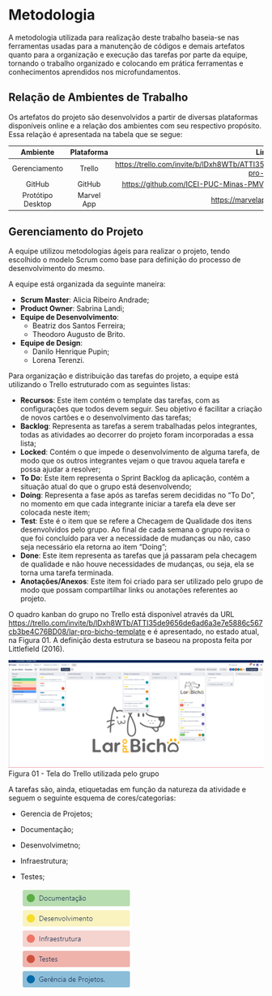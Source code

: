 # Metodologia

A metodologia utilizada para realização deste trabalho baseia-se nas ferramentas usadas para a manutenção de códigos e demais artefatos quanto para a organização e execução das tarefas por parte da equipe, tornando o trabalho organizado e colocando em prática ferramentas e conhecimentos aprendidos nos microfundamentos.

## Relação de Ambientes de Trabalho

Os artefatos do projeto são desenvolvidos a partir de diversas plataformas disponíveis online e a relação dos ambientes com seu respectivo propósito. Essa relação é apresentada na tabela que se segue:

|     Ambiente      | Plataforma |                                              Link de Acesso                                              |
| :---------------: | :--------: | :------------------------------------------------------------------------------------------------------: |
|   Gerenciamento   |   Trello   | https://trello.com/invite/b/lDxh8WTb/ATTI35de9656de6ad6a3e7e5886c567cb3be4C76BD08/lar-pro-bicho-template |
|      GitHub       |   GitHub   |           https://github.com/ICEI-PUC-Minas-PMV-SInt/pmv-sint-2023-2-e2-proj-front-t1-group3>            |
| Protótipo Desktop | Marvel App |                                 https://marvelapp.com/prototype/f0d97bg                                  |

## Gerenciamento do Projeto

A equipe utilizou metodologias ágeis para realizar o projeto, tendo escolhido o modelo Scrum como base para definição do processo de desenvolvimento do mesmo.

A equipe está organizada da seguinte maneira:

-  **Scrum Master**: Alicia Ribeiro Andrade;
-  **Product Owner**: Sabrina Landi;
-  **Equipe de Desenvolvimento**:
   -  Beatriz dos Santos Ferreira;
   -  Theodoro Augusto de Brito.
-  **Equipe de Design**:
   -  Danilo Henrique Pupin;
   -  Lorena Terenzi.

Para organização e distribuição das tarefas do projeto, a equipe está utilizando o Trello estruturado com as seguintes listas:

-  **Recursos**: Este item contém o template das tarefas, com as configurações que todos devem seguir. Seu objetivo é facilitar a criação de novos cartões e o desenvolvimento das tarefas;
-  **Backlog**: Representa as tarefas a serem trabalhadas pelos integrantes, todas as atividades ao decorrer do projeto foram incorporadas a essa lista;
-  **Locked**: Contém o que impede o desenvolvimento de alguma tarefa, de modo que os outros integrantes vejam o que travou aquela tarefa e possa ajudar a resolver;
-  **To Do**: Este item representa o Sprint Backlog da aplicação, contém a situação atual do que o grupo está desenvolvendo;
-  **Doing**: Representa a fase após as tarefas serem decididas no “To Do”, no momento em que cada integrante iniciar a tarefa ela deve ser colocada neste item;
-  **Test**: Este é o item que se refere a Checagem de Qualidade dos itens desenvolvidos pelo grupo. Ao final de cada semana o grupo revisa o que foi concluído para ver a necessidade de mudanças ou não, caso seja necessário ela retorna ao item “Doing”;
-  **Done**: Este item representa as tarefas que já passaram pela checagem de qualidade e não houve necessidades de mudanças, ou seja, ela se torna uma tarefa terminada.
-  **Anotações/Anexos**: Este item foi criado para ser utilizado pelo grupo de modo que possam compartilhar links ou anotações referentes ao projeto.

O quadro kanban do grupo no Trello está disponível através da URL https://trello.com/invite/b/lDxh8WTb/ATTI35de9656de6ad6a3e7e5886c567cb3be4C76BD08/lar-pro-bicho-template e é apresentado, no estado atual, na Figura 01. A definição desta estrutura se baseou na proposta feita por Littlefield (2016).

![Figura 01](../images/trello.png)
Figura 01 - Tela do Trello utilizada pelo grupo

A tarefas são, ainda, etiquetadas em função da natureza da atividade e seguem o seguinte esquema de cores/categorias:

-  Gerencia de Projetos;
-  Documentação;
-  Desenvolvimetno;
-  Infraestrutura;
-  Testes;

   ![Imagem](../images/trello2.png)
